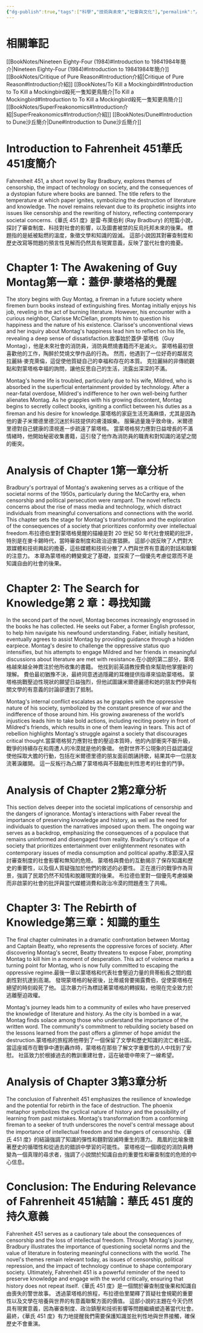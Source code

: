 ```yaml
---
{"dg-publish":true,"tags":["科學","技術與未來","社會與文化"],"permalink":"/book-notes/fahrenheit-451/","dgPassFrontmatter":true,"created":"2024-11-24T10:41:53.116+08:00","updated":"2024-11-28T13:07:08.461+08:00"}
---
```


# 相關筆記
[[BookNotes/Nineteen Eighty-Four (1984)#Introduction to 19841984年簡介\|Nineteen Eighty-Four (1984)#Introduction to 19841984年簡介]]
[[BookNotes/Critique of Pure Reason#Introduction介紹\|Critique of Pure Reason#Introduction介紹]]
[[BookNotes/To Kill a Mockingbird#Introduction to To Kill a Mockingbird殺死一隻知更鳥簡介\|To Kill a Mockingbird#Introduction to To Kill a Mockingbird殺死一隻知更鳥簡介]]
[[BookNotes/SuperFreakonomics#Introduction介紹\|SuperFreakonomics#Introduction介紹]]
[[BookNotes/Dune#Introduction to Dune沙丘簡介\|Dune#Introduction to Dune沙丘簡介]]
# Introduction to Fahrenheit 451華氏451度簡介

Fahrenheit 451, a short novel by Ray Bradbury, explores themes of censorship, the impact of technology on society, and the consequences of a dystopian future where books are banned. The title refers to the temperature at which paper ignites, symbolizing the destruction of literature and knowledge. The novel remains relevant due to its prophetic insights into issues like censorship and the rewriting of history, reflecting contemporary societal concerns.《華氏 451 度》是雷‧布萊伯利 (Ray Bradbury) 的短篇小說，探討了審查制度、科技對社會的影響，以及圖書被禁的反烏托邦未來的後果。 標題指的是紙被點燃的溫度，象徵文學和知識的毀滅。 這部小說因其對審查制度和歷史改寫等問題的預言性見解而仍然具有現實意義，反映了當代社會的擔憂。

# Chapter 1: The Awakening of Guy Montag第一章：蓋伊‧蒙塔格的覺醒

The story begins with Guy Montag, a fireman in a future society where firemen burn books instead of extinguishing fires. Montag initially enjoys his job, reveling in the act of burning literature. However, his encounter with a curious neighbor, Clarisse McClellan, prompts him to question his happiness and the nature of his existence. Clarisse's unconventional views and her inquiry about Montag's happiness lead him to reflect on his life, revealing a deep sense of dissatisfaction.故事始於蓋伊·蒙塔格（Guy Montag），他是未來社會的消防員，消防員燃燒書籍而不是滅火。 蒙塔格最初很喜歡他的工作，陶醉於焚燒文學作品的行為。 然而，他遇到了一位好奇的鄰居克拉麗絲·麥克萊倫，這促使他質疑自己的幸福和存在的本質。 克拉麗絲的非傳統觀點和對蒙塔格幸福的詢問，讓他反思自己的生活，流露出深深的不滿。

Montag's home life is troubled, particularly due to his wife, Mildred, who is absorbed in the superficial entertainment provided by technology. After a near-fatal overdose, Mildred's indifference to her own well-being further alienates Montag. As he grapples with his growing discontent, Montag begins to secretly collect books, igniting a conflict between his duties as a fireman and his desire for knowledge.蒙塔格的家庭生活充滿麻煩，尤其是因為他的妻子米爾德里德沉迷於科技提供的膚淺娛樂。 服藥過量幾乎致命後，米爾德里德對自己健康的漠視進一步疏遠了蒙塔格。 當蒙塔格努力應對日益增長的不滿情緒時，他開始秘密收集書籍，這引發了他作為消防員的職責和對知識的渴望之間的衝突。

# Analysis of Chapter 1第一章分析

Bradbury's portrayal of Montag's awakening serves as a critique of the societal norms of the 1950s, particularly during the McCarthy era, when censorship and political persecution were rampant. The novel reflects concerns about the rise of mass media and technology, which distract individuals from meaningful conversations and connections with the world. This chapter sets the stage for Montag's transformation and the exploration of the consequences of a society that prioritizes conformity over intellectual freedom.布拉德伯里對蒙塔格覺醒的描繪是對 20 世紀 50 年代社會規範的批評，特別是在麥卡錫時代，當時審查制度和政治迫害猖獗。 這部小說反映了人們對大眾媒體和技術興起的擔憂，這些媒體和技術分散了人們與世界有意義的對話和聯繫的注意力。 本章為蒙塔格的轉變奠定了基礎，並探索了一個優先考慮從眾而不是知識自由的社會的後果。

# Chapter 2: The Search for Knowledge第 2 章：尋找知識

In the second part of the novel, Montag becomes increasingly engrossed in the books he has collected. He seeks out Faber, a former English professor, to help him navigate his newfound understanding. Faber, initially hesitant, eventually agrees to assist Montag by providing guidance through a hidden earpiece. Montag's desire to challenge the oppressive status quo intensifies, but his attempts to engage Mildred and her friends in meaningful discussions about literature are met with resistance.在小說的第二部分，蒙塔格越來越全神貫注於他所收集的書籍。 他找到前英語教授費伯來幫助他掌握新的理解。 費伯最初猶豫不決，最終同意透過隱藏的耳機提供指導來協助蒙塔格。 蒙塔格挑戰壓迫性現狀的願望日益強烈，但他試圖讓米爾德麗德和她的朋友們參與有關文學的有意義的討論卻遭到了抵制。

Montag's internal conflict escalates as he grapples with the oppressive nature of his society, symbolized by the constant presence of war and the indifference of those around him. His growing awareness of the world’s injustices leads him to take bold actions, including reciting poetry in front of Mildred's friends, which results in one of them leaving in tears. This act of rebellion highlights Montag's struggle against a society that discourages critical thought.當蒙塔格努力應對社會的壓迫本質時，他的內部衝突不斷升級，戰爭的持續存在和周遭人的冷漠就是他的象徵。 他對世界不公現象的日益認識促使他採取大膽的行動，包括在米爾德里德的朋友面前朗誦詩歌，結果其中一位朋友流著淚離開。 這一反叛行為凸顯了蒙塔格與不鼓勵批判性思考的社會的鬥爭。

# Analysis of Chapter 2第2章分析

This section delves deeper into the societal implications of censorship and the dangers of ignorance. Montag's interactions with Faber reveal the importance of preserving knowledge and history, as well as the need for individuals to question the narratives imposed upon them. The ongoing war serves as a backdrop, emphasizing the consequences of a populace that remains uninformed and disengaged from reality. Bradbury's critique of a society that prioritizes entertainment over enlightenment resonates with contemporary issues of media consumption and political apathy.本節深入探討審查制度的社會影響和無知的危險。 蒙塔格與費伯的互動揭示了保存知識和歷史的重要性，以及個人質疑強加於他們的敘述的必要性。 正在進行的戰爭作為背景，強調了民眾仍然不知情和脫離現實的後果。 布拉德伯里對一個優先考慮娛樂而非啟蒙的社會的批評與當代媒體消費和政治冷漠的問題產生了共鳴。

# Chapter 3: The Rebirth of Knowledge第三章：知識的重生

The final chapter culminates in a dramatic confrontation between Montag and Captain Beatty, who represents the oppressive forces of society. After discovering Montag's secret, Beatty threatens to expose Faber, prompting Montag to kill him in a moment of desperation. This act of violence marks a turning point for Montag, who is now fully committed to escaping the oppressive regime.最後一章以蒙塔格和代表社會壓迫力量的貝蒂船長之間的戲劇性對抗達到高潮。 發現蒙塔格的秘密後，比蒂威脅要揭露費伯，促使蒙塔格在絕望的時刻殺死了他。 這次暴力行為標誌著蒙塔格的轉捩點，他現在完全致力於逃離壓迫政權。

Montag's journey leads him to a community of exiles who have preserved the knowledge of literature and history. As the city is bombed in a war, Montag finds solace among those who understand the importance of the written word. The community's commitment to rebuilding society based on the lessons learned from the past offers a glimmer of hope amidst the destruction.蒙塔格的旅程將他帶到了一個保留了文學和歷史知識的流亡者社區。 當這座城市在戰爭中遭到轟炸時，蒙塔格在那些了解文字重要性的人中找到了安慰。 社區致力於根據過去的教訓重建社會，這在破壞中帶來了一線希望。

# Analysis of Chapter 3第3章分析

The conclusion of Fahrenheit 451 emphasizes the resilience of knowledge and the potential for rebirth in the face of destruction. The phoenix metaphor symbolizes the cyclical nature of history and the possibility of learning from past mistakes. Montag's transformation from a conforming fireman to a seeker of truth underscores the novel's central message about the importance of intellectual freedom and the dangers of censorship.《華氏 451 度》的結論強調了知識的彈性和麵對毀滅時重生的潛力。 鳳凰的比喻象徵著歷史的循環性和從過去的錯誤中學習的可能性。 蒙塔格從一個順從的消防員轉變為一個真理的尋求者，強調了小說關於知識自由的重要性和審查制度的危險的中心信息。

# Conclusion: The Enduring Relevance of Fahrenheit 451結論：華氏 451 度的持久意義

Fahrenheit 451 serves as a cautionary tale about the consequences of censorship and the loss of intellectual freedom. Through Montag's journey, Bradbury illustrates the importance of questioning societal norms and the value of literature in fostering meaningful connections with the world. The novel's themes remain relevant today, as issues of censorship, political repression, and the impact of technology continue to shape contemporary society. Ultimately, Fahrenheit 451 is a powerful reminder of the need to preserve knowledge and engage with the world critically, ensuring that history does not repeat itself.《華氏 451 度》是一個關於審查制度後果和知識自由喪失的警世故事。 透過蒙塔格的旅程，布拉德伯里闡釋了質疑社會規範的重要性以及文學在培養與世界的有意義聯繫方面的價值。 這部小說的主題在今天仍然具有現實意義，因為審查制度、政治鎮壓和技術影響等問題繼續塑造著當代社會。 最終，《華氏 451 度》有力地提醒我們需要保護知識並批判性地與世界接觸，確保歷史不會重演。